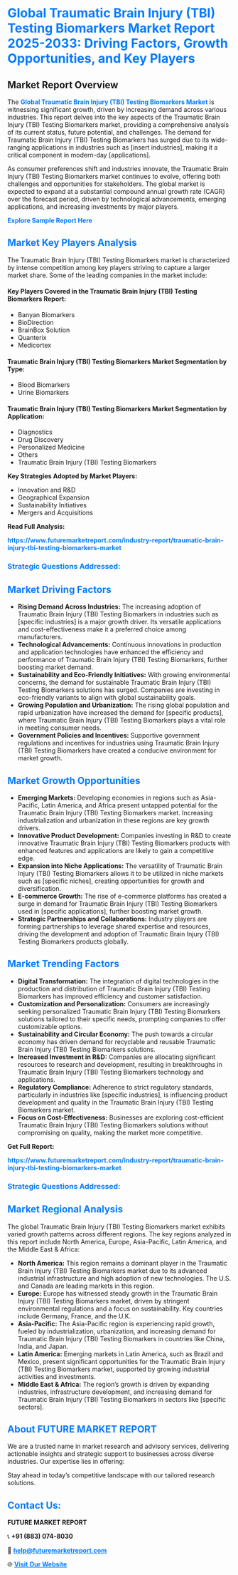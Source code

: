 <h1 style="color: #007BFF;">Global Traumatic Brain Injury (TBI) Testing Biomarkers Market Report 2025-2033: Driving Factors, Growth Opportunities, and Key Players</h1>

<section id="overview">
<h2>Market Report Overview</h2>
<p>The <a href="https://www.futuremarketreport.com/industry-report/traumatic-brain-injury-tbi-testing-biomarkers-market" style="color: #007BFF; text-decoration: none;"><strong>Global Traumatic Brain Injury (TBI) Testing Biomarkers Market</strong></a> is witnessing significant growth, driven by increasing demand across various industries. This report delves into the key aspects of the Traumatic Brain Injury (TBI) Testing Biomarkers market, providing a comprehensive analysis of its current status, future potential, and challenges. The demand for Traumatic Brain Injury (TBI) Testing Biomarkers has surged due to its wide-ranging applications in industries such as [insert industries], making it a critical component in modern-day [applications].</p>
<p>As consumer preferences shift and industries innovate, the Traumatic Brain Injury (TBI) Testing Biomarkers market continues to evolve, offering both challenges and opportunities for stakeholders. The global market is expected to expand at a substantial compound annual growth rate (CAGR) over the forecast period, driven by technological advancements, emerging applications, and increasing investments by major players.</p>
</section>

<section id="overview">
<p><a href="https://www.futuremarketreport.com/request-sample/reportId=112624" style="color: #007BFF; text-decoration: none;"><strong>Explore Sample Report Here</strong></a></p>
</section>

<section id="key-players">
<h2 style="color: #007BFF;">Market Key Players Analysis</h2>
<p>The Traumatic Brain Injury (TBI) Testing Biomarkers market is characterized by intense competition among key players striving to capture a larger market share. Some of the leading companies in the market include:</p>
<h4>Key Players Covered in the Traumatic Brain Injury (TBI) Testing Biomarkers Report:</h4>
<ul><li>Banyan Biomarkers</li><li>BioDirection</li><li>BrainBox Solution</li><li>Quanterix</li><li>Medicortex</li></ul>
<h4>Traumatic Brain Injury (TBI) Testing Biomarkers Market Segmentation by Type:</h4>
<ul><li>Blood Biomarkers</li><li>Urine Biomarkers</li></ul>

<h4>Traumatic Brain Injury (TBI) Testing Biomarkers Market Segmentation by Application:</h4>
<ul><li>Diagnostics</li><li>Drug Discovery</li><li>Personalized Medicine</li><li>Others</li><li>Traumatic Brain Injury (TBI) Testing Biomarkers</li></ul>
<p><strong>Key Strategies Adopted by Market Players:</strong></p>
<ul>
<li>Innovation and R&D</li>
<li>Geographical Expansion</li>
<li>Sustainability Initiatives</li>
<li>Mergers and Acquisitions</li>
</ul>
</section>

<section>
<p><strong>Read Full Analysis: </strong></p><a href="https://www.futuremarketreport.com/industry-report/traumatic-brain-injury-tbi-testing-biomarkers-market" style="color: #007BFF; text-decoration: none;"><strong>https://www.futuremarketreport.com/industry-report/traumatic-brain-injury-tbi-testing-biomarkers-market</strong></a>
<h3 style="color: #007BFF;">Strategic Questions Addressed:</h3>
</section>

<section id="driving-factors">
<h2 style="color: #007BFF;">Market Driving Factors</h2>
<ul>
<li><strong>Rising Demand Across Industries:</strong> The increasing adoption of Traumatic Brain Injury (TBI) Testing Biomarkers in industries such as [specific industries] is a major growth driver. Its versatile applications and cost-effectiveness make it a preferred choice among manufacturers.</li>
<li><strong>Technological Advancements:</strong> Continuous innovations in production and application technologies have enhanced the efficiency and performance of Traumatic Brain Injury (TBI) Testing Biomarkers, further boosting market demand.</li>
<li><strong>Sustainability and Eco-Friendly Initiatives:</strong> With growing environmental concerns, the demand for sustainable Traumatic Brain Injury (TBI) Testing Biomarkers solutions has surged. Companies are investing in eco-friendly variants to align with global sustainability goals.</li>
<li><strong>Growing Population and Urbanization:</strong> The rising global population and rapid urbanization have increased the demand for [specific products], where Traumatic Brain Injury (TBI) Testing Biomarkers plays a vital role in meeting consumer needs.</li>
<li><strong>Government Policies and Incentives:</strong> Supportive government regulations and incentives for industries using Traumatic Brain Injury (TBI) Testing Biomarkers have created a conducive environment for market growth.</li>
</ul>
</section>

<section id="growth-opportunities">
<h2 style="color: #007BFF;">Market Growth Opportunities</h2>
<ul>
<li><strong>Emerging Markets:</strong> Developing economies in regions such as Asia-Pacific, Latin America, and Africa present untapped potential for the Traumatic Brain Injury (TBI) Testing Biomarkers market. Increasing industrialization and urbanization in these regions are key growth drivers.</li>
<li><strong>Innovative Product Development:</strong> Companies investing in R&D to create innovative Traumatic Brain Injury (TBI) Testing Biomarkers products with enhanced features and applications are likely to gain a competitive edge.</li>
<li><strong>Expansion into Niche Applications:</strong> The versatility of Traumatic Brain Injury (TBI) Testing Biomarkers allows it to be utilized in niche markets such as [specific niches], creating opportunities for growth and diversification.</li>
<li><strong>E-commerce Growth:</strong> The rise of e-commerce platforms has created a surge in demand for Traumatic Brain Injury (TBI) Testing Biomarkers used in [specific applications], further boosting market growth.</li>
<li><strong>Strategic Partnerships and Collaborations:</strong> Industry players are forming partnerships to leverage shared expertise and resources, driving the development and adoption of Traumatic Brain Injury (TBI) Testing Biomarkers products globally.</li>
</ul>
</section>

<section id="trending-factors">
<h2 style="color: #007BFF;">Market Trending Factors</h2>
<ul>
<li><strong>Digital Transformation:</strong> The integration of digital technologies in the production and distribution of Traumatic Brain Injury (TBI) Testing Biomarkers has improved efficiency and customer satisfaction.</li>
<li><strong>Customization and Personalization:</strong> Consumers are increasingly seeking personalized Traumatic Brain Injury (TBI) Testing Biomarkers solutions tailored to their specific needs, prompting companies to offer customizable options.</li>
<li><strong>Sustainability and Circular Economy:</strong> The push towards a circular economy has driven demand for recyclable and reusable Traumatic Brain Injury (TBI) Testing Biomarkers solutions.</li>
<li><strong>Increased Investment in R&D:</strong> Companies are allocating significant resources to research and development, resulting in breakthroughs in Traumatic Brain Injury (TBI) Testing Biomarkers technology and applications.</li>
<li><strong>Regulatory Compliance:</strong> Adherence to strict regulatory standards, particularly in industries like [specific industries], is influencing product development and quality in the Traumatic Brain Injury (TBI) Testing Biomarkers market.</li>
<li><strong>Focus on Cost-Effectiveness:</strong> Businesses are exploring cost-efficient Traumatic Brain Injury (TBI) Testing Biomarkers solutions without compromising on quality, making the market more competitive.</li>
</ul>
</section>

<section>
<p><strong>Get Full Report: </strong></p><a href="https://www.futuremarketreport.com/industry-report/traumatic-brain-injury-tbi-testing-biomarkers-market" style="color: #007BFF; text-decoration: none;"><strong>https://www.futuremarketreport.com/industry-report/traumatic-brain-injury-tbi-testing-biomarkers-market</strong></a>
<h3 style="color: #007BFF;">Strategic Questions Addressed:</h3>
</section>


<section id="regional-analysis">
<h2 style="color: #007BFF;">Market Regional Analysis</h2>
<p>The global Traumatic Brain Injury (TBI) Testing Biomarkers market exhibits varied growth patterns across different regions. The key regions analyzed in this report include North America, Europe, Asia-Pacific, Latin America, and the Middle East & Africa:</p>
<ul>
<li><strong>North America:</strong> This region remains a dominant player in the Traumatic Brain Injury (TBI) Testing Biomarkers market due to its advanced industrial infrastructure and high adoption of new technologies. The U.S. and Canada are leading markets in this region.</li>
<li><strong>Europe:</strong> Europe has witnessed steady growth in the Traumatic Brain Injury (TBI) Testing Biomarkers market, driven by stringent environmental regulations and a focus on sustainability. Key countries include Germany, France, and the U.K.</li>
<li><strong>Asia-Pacific:</strong> The Asia-Pacific region is experiencing rapid growth, fueled by industrialization, urbanization, and increasing demand for Traumatic Brain Injury (TBI) Testing Biomarkers in countries like China, India, and Japan.</li>
<li><strong>Latin America:</strong> Emerging markets in Latin America, such as Brazil and Mexico, present significant opportunities for the Traumatic Brain Injury (TBI) Testing Biomarkers market, supported by growing industrial activities and investments.</li>
<li><strong>Middle East & Africa:</strong> The region’s growth is driven by expanding industries, infrastructure development, and increasing demand for Traumatic Brain Injury (TBI) Testing Biomarkers in sectors like [specific sectors].</li>
</ul>
</section>

<footer>
<h2 style="color: #007BFF;">About FUTURE MARKET REPORT</h2>
<p>We are a trusted name in market research and advisory services, delivering actionable insights and strategic support to businesses across diverse industries. Our expertise lies in offering:</p>

<p>Stay ahead in today’s competitive landscape with our tailored research solutions.</p>

<h2 style="color: #007BFF;">Contact Us:</h2>
<p><strong>FUTURE MARKET REPORT</strong></p>
<p>📞 <strong>+91 (883) 074-8030</strong></p>
<p>📧 <strong><a href="mailto:help@futuremarketreport.com" style="color: #007BFF;">help@futuremarketreport.com</a></strong></p>
<p>🌐 <strong><a href="https://www.futuremarketreport.com/" style="color: #007BFF;">Visit Our Website</a></strong></p>
</footer>